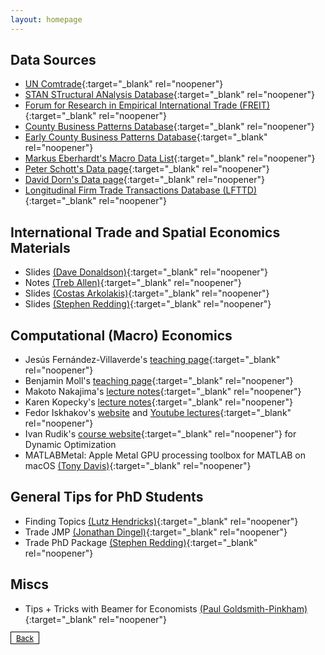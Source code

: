 ```yaml
---
layout: homepage
---
```

<div class="blank-div"></div>

## Data Sources

* [UN Comtrade](https://comtrade.un.org){:target="_blank" rel="noopener"}
* [STAN STructural ANalysis Database](https://www.oecd.org/industry/ind/stanstructuralanalysisdatabase.htm){:target="_blank" rel="noopener"}
* [Forum for Research in Empirical International Trade (FREIT)](https://www.freit.org/Resources.php){:target="_blank" rel="noopener"}
* [County Business Patterns Database](http://fpeckert.me/cbp/){:target="_blank" rel="noopener"}
* [Early County Business Patterns Database](http://fpeckert.me/elmmss/){:target="_blank" rel="noopener"}
* [Markus Eberhardt's Macro Data List](https://sites.google.com/site/medevecon/devecondata/macro){:target="_blank" rel="noopener"}
* [Peter Schott's Data page](https://sompks4.github.io/sub_data.html){:target="_blank" rel="noopener"}
* [David Dorn's Data page](http://ddorn.net/data.htm){:target="_blank" rel="noopener"}
* [Longitudinal Firm Trade Transactions Database (LFTTD)](https://www.census.gov/programs-surveys/ces/data/restricted-use-data/longitudinal-firm-trade-transaction-database.html){:target="_blank" rel="noopener"}

## International Trade and Spatial Economics Materials
* Slides [(Dave Donaldson)](https://dave-donaldson.com/teaching){:target="_blank" rel="noopener"}
* Notes [(Treb Allen)](https://sites.google.com/site/treballen/graduate-trade){:target="_blank" rel="noopener"}
* Slides [(Costas Arkolakis)](https://arkolakis.com/teaching){:target="_blank" rel="noopener"}
* Slides [(Stephen Redding)](http://www.princeton.edu/~reddings/spatialeconomics.htm){:target="_blank" rel="noopener"}

## Computational (Macro) Economics
* Jesús Fernández-Villaverde's [teaching page](https://www.sas.upenn.edu/~jesusfv/teaching.html){:target="_blank" rel="noopener"} 
* Benjamin Moll's [teaching page](https://benjaminmoll.com/lectures/){:target="_blank" rel="noopener"} 
* Makoto Nakajima's [lecture notes](https://makotonakajima.github.io/comp/){:target="_blank" rel="noopener"} 
* Karen Kopecky's [lecture notes](http://www.karenkopecky.net/Teaching/eco613614){:target="_blank" rel="noopener"}
* Fedor Iskhakov's [website](https://fedor.iskh.me/teaching) and [Youtube lectures](https://www.youtube.com/channel/UCHdkeCMms2wYqwDKHgHIsIA){:target="_blank" rel="noopener"}
* Ivan Rudik's [course website](https://github.com/AEM7130/class-repo){:target="_blank" rel="noopener"} for Dynamic Optimization
* MATLABMetal: Apple Metal GPU processing toolbox for MATLAB on macOS [(Tony Davis)](https://github.com/tessive/MatlabMetal){:target="_blank" rel="noopener"}

## General Tips for PhD Students
* Finding Topics [(Lutz Hendricks)](https://lhendricks.org/graduate/dissertation_tips.html){:target="_blank" rel="noopener"}
* Trade JMP [(Jonathan Dingel)](https://tradediversion.net/tag/jmp/){:target="_blank" rel="noopener"}
* Trade PhD Package [(Stephen Redding)](http://www.princeton.edu/~reddings/TradePhd.htm){:target="_blank" rel="noopener"}

## Miscs
* Tips + Tricks with Beamer for Economists [(Paul Goldsmith-Pinkham)](https://paulgp.github.io/beamer_tips.pdf){:target="_blank" rel="noopener"}


<!--- [[back](./)] --->
<a href="./" class="btn btn-sm z-depth-0" role="button" style="font-size:12px; color: #000000; border: 1px solid #000000; padding-left: 0.5rem; padding-right: 0.5rem; padding-top: 0.1rem; padding-bottom: 0.1rem;;">Back</a>